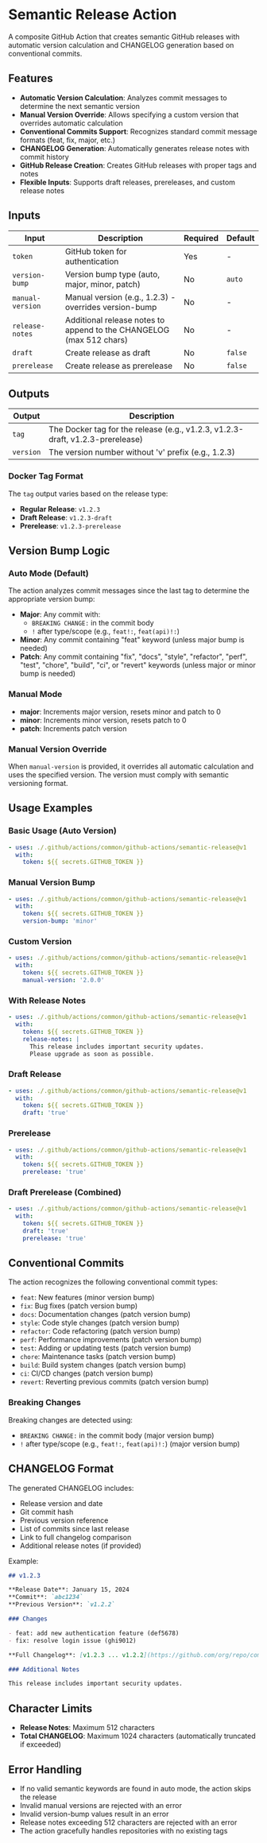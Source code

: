 # Semantic Release Action

A composite GitHub Action that creates semantic GitHub releases with automatic version calculation and CHANGELOG generation based on conventional commits.

## Features

- **Automatic Version Calculation**: Analyzes commit messages to determine the next semantic version
- **Manual Version Override**: Allows specifying a custom version that overrides automatic calculation
- **Conventional Commits Support**: Recognizes standard commit message formats (feat, fix, major, etc.)
- **CHANGELOG Generation**: Automatically generates release notes with commit history
- **GitHub Release Creation**: Creates GitHub releases with proper tags and notes
- **Flexible Inputs**: Supports draft releases, prereleases, and custom release notes

## Inputs

| Input | Description | Required | Default |
|-------|-------------|----------|---------|
| `token` | GitHub token for authentication | Yes | - |
| `version-bump` | Version bump type (auto, major, minor, patch) | No | `auto` |
| `manual-version` | Manual version (e.g., 1.2.3) - overrides version-bump | No | - |
| `release-notes` | Additional release notes to append to the CHANGELOG (max 512 chars) | No | - |
| `draft` | Create release as draft | No | `false` |
| `prerelease` | Create release as prerelease | No | `false` |

## Outputs

| Output | Description |
|--------|-------------|
| `tag` | The Docker tag for the release (e.g., v1.2.3, v1.2.3-draft, v1.2.3-prerelease) |
| `version` | The version number without 'v' prefix (e.g., 1.2.3) |

### Docker Tag Format

The `tag` output varies based on the release type:
- **Regular Release**: `v1.2.3`
- **Draft Release**: `v1.2.3-draft`
- **Prerelease**: `v1.2.3-prerelease`

## Version Bump Logic

### Auto Mode (Default)
The action analyzes commit messages since the last tag to determine the appropriate version bump:

- **Major**: Any commit with:
  - `BREAKING CHANGE:` in the commit body
  - `!` after type/scope (e.g., `feat!:`, `feat(api)!:`)
- **Minor**: Any commit containing "feat" keyword (unless major bump is needed)
- **Patch**: Any commit containing "fix", "docs", "style", "refactor", "perf", "test", "chore", "build", "ci", or "revert" keywords (unless major or minor bump is needed)

### Manual Mode
- **major**: Increments major version, resets minor and patch to 0
- **minor**: Increments minor version, resets patch to 0
- **patch**: Increments patch version

### Manual Version Override
When `manual-version` is provided, it overrides all automatic calculation and uses the specified version. The version must comply with semantic versioning format.

## Usage Examples

### Basic Usage (Auto Version)
```yaml
- uses: ./.github/actions/common/github-actions/semantic-release@v1
  with:
    token: ${{ secrets.GITHUB_TOKEN }}
```

### Manual Version Bump
```yaml
- uses: ./.github/actions/common/github-actions/semantic-release@v1
  with:
    token: ${{ secrets.GITHUB_TOKEN }}
    version-bump: 'minor'
```

### Custom Version
```yaml
- uses: ./.github/actions/common/github-actions/semantic-release@v1
  with:
    token: ${{ secrets.GITHUB_TOKEN }}
    manual-version: '2.0.0'
```

### With Release Notes
```yaml
- uses: ./.github/actions/common/github-actions/semantic-release@v1
  with:
    token: ${{ secrets.GITHUB_TOKEN }}
    release-notes: |
      This release includes important security updates.
      Please upgrade as soon as possible.
```

### Draft Release
```yaml
- uses: ./.github/actions/common/github-actions/semantic-release@v1
  with:
    token: ${{ secrets.GITHUB_TOKEN }}
    draft: 'true'
```

### Prerelease
```yaml
- uses: ./.github/actions/common/github-actions/semantic-release@v1
  with:
    token: ${{ secrets.GITHUB_TOKEN }}
    prerelease: 'true'
```

### Draft Prerelease (Combined)
```yaml
- uses: ./.github/actions/common/github-actions/semantic-release@v1
  with:
    token: ${{ secrets.GITHUB_TOKEN }}
    draft: 'true'
    prerelease: 'true'
```

## Conventional Commits

The action recognizes the following conventional commit types:

- `feat`: New features (minor version bump)
- `fix`: Bug fixes (patch version bump)
- `docs`: Documentation changes (patch version bump)
- `style`: Code style changes (patch version bump)
- `refactor`: Code refactoring (patch version bump)
- `perf`: Performance improvements (patch version bump)
- `test`: Adding or updating tests (patch version bump)
- `chore`: Maintenance tasks (patch version bump)
- `build`: Build system changes (patch version bump)
- `ci`: CI/CD changes (patch version bump)
- `revert`: Reverting previous commits (patch version bump)

### Breaking Changes

Breaking changes are detected using:
- `BREAKING CHANGE:` in the commit body (major version bump)
- `!` after type/scope (e.g., `feat!:`, `feat(api)!:`) (major version bump)

## CHANGELOG Format

The generated CHANGELOG includes:

- Release version and date
- Git commit hash
- Previous version reference
- List of commits since last release
- Link to full changelog comparison
- Additional release notes (if provided)

Example:
```markdown
## v1.2.3

**Release Date**: January 15, 2024  
**Commit**: `abc1234`  
**Previous Version**: `v1.2.2`

### Changes

- feat: add new authentication feature (def5678)
- fix: resolve login issue (ghi9012)

**Full Changelog**: [v1.2.3 ... v1.2.2](https://github.com/org/repo/compare/v1.2.2...v1.2.3)

### Additional Notes

This release includes important security updates.
```

## Character Limits

- **Release Notes**: Maximum 512 characters
- **Total CHANGELOG**: Maximum 1024 characters (automatically truncated if exceeded)

## Error Handling

- If no valid semantic keywords are found in auto mode, the action skips the release
- Invalid manual versions are rejected with an error
- Invalid version-bump values result in an error
- Release notes exceeding 512 characters are rejected with an error
- The action gracefully handles repositories with no existing tags 